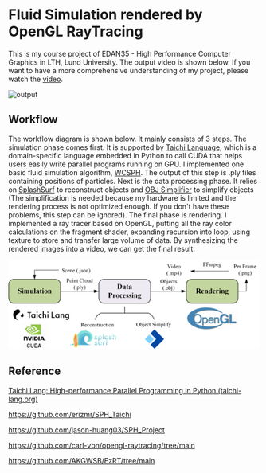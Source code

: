 # Fluid Simulation rendered by OpenGL RayTracing

This is my course project of EDAN35 - High Performance Computer Graphics in LTH, Lund University. The output video is shown below. If you want to have a more comprehensive understanding of my project, please watch the [video](https://youtu.be/Mn7XGw7X23k). 

![output](image/output.gif)

## Workflow

The workflow diagram is shown below. It mainly consists of 3 steps. The simulation phase comes first. It is supported by [Taichi Language](https://www.taichi-lang.org/), which is a domain-specific language embedded in Python to call CUDA that helps users easily write parallel programs running on GPU. I implemented one basic fluid simulation algorithm, [WCSPH](https://dl.acm.org/doi/10.5555/1272690.1272719). The output of this step is .ply files containing positions of particles. Next is the data processing phase. It relies on [SplashSurf](https://github.com/InteractiveComputerGraphics/splashsurf) to reconstruct objects and [OBJ Simplifier](https://simplify.nsdt.cloud/?) to simplify objects (The simplification is needed because my hardware is limited and the rendering process is not optimized enough. If you don't have these problems, this step can be ignored). The final phase is rendering. I implemented a ray tracer based on OpenGL, putting all the ray color calculations on the fragment shader, expanding recursion into loop, using texture to store and transfer large volume of data. By synthesizing the rendered images into a video, we can get the final result.

![workflow](image/workflow.png)

## Reference

[Taichi Lang: High-performance Parallel Programming in Python (taichi-lang.org)](https://www.taichi-lang.org/)

https://github.com/erizmr/SPH_Taichi

https://github.com/jason-huang03/SPH_Project

https://github.com/carl-vbn/opengl-raytracing/tree/main

https://github.com/AKGWSB/EzRT/tree/main